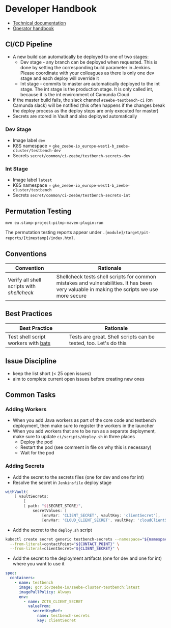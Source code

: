 # Developer Handbook

- [Technical documentation](technical-documentation.md)
- [Operator handbook](operator-handbook.md)

## CI/CD Pipeline

- A new build can automatically be deployed to one of two stages:
  - Dev stage - any branch can be deployed when requested. This is done by setting the corresponding build parameter in Jenkins. Please coordinate with your colleagues as there is only one dev stage and each deploy will override it
  - Int stage - commits to master are automatically deployed to the int stage. The int stage is the production stage. It is only called int, because it is the int environment of Camunda Cloud
- If the master build fails, the slack channel `#zeebe-testbench-ci` (on Camunda slack) will be notified (this often happens if the changes break the deploy process as the deploy steps are only executed for master)
- Secrets are stored in Vault and also deployed automatically

### Dev Stage

- Image label `dev`
- K8S namespace = `gke_zeebe-io_europe-west1-b_zeebe-cluster/testbench-dev`
- Secrets `secret/common/ci-zeebe/testbench-secrets-dev`

### Int Stage

- Image label `latest`
- K8S namespace = `gke_zeebe-io_europe-west1-b_zeebe-cluster/testbench`
- Secrets `secret/common/ci-zeebe/testbench-secrets-int`

## Permutation Testing
```
mvn eu.stamp-project:pitmp-maven-plugin:run
```

The permutation testing reports appear under `.[module]/target/pit-reports/[timestamp]/index.html`.

## Conventions

| Convention | Rationale |
|---------- | ---------|
| Verify all shell scripts with _shellcheck_ | Shellcheck tests shell scripts for common mistakes and vulnerabilities. It has been very valuable in making the scripts we use more secure |

## Best Practices

| Best Practice | Rationale |
|---------- | ---------|
| Test shell script workers with [bats](https://github.com/sstephenson/bats) | Tests are great. Shell scripts can be tested, too. Let's do this|


## Issue Discipline

- keep the list short (< 25 open issues)
- aim to complete current open issues before creating new ones

## Common Tasks

### Adding Workers

- When you add Java workers as part of the core code and testbench deployment, then make sure to register the workers in the launcher
- When you add workers that are to be run as a separate deployment, make sure to update `ci/scripts/deploy.sh` in three places
  - Deploy the pod
  - Restart the pod (see comment in file on why this is necessary)
  - Wait for the pod

### Adding Secrets

- Add the secret to the secrets files (one for dev and one for int)
- Resolve the secret in `Jenkinsfile` deploy stage

```Groovy
withVault(
    [ vaultSecrets:
        [
        [ path: "${SECRET_STORE}",
            secretValues: [
                [envVar: 'CLIENT_SECRET', vaultKey: 'clientSecret'],
                [envVar: 'CLOUD_CLIENT_SECRET', vaultKey: 'cloudClientSecret'],
```

- Add the secret to the `deploy.sh` script

```Bash
kubectl create secret generic testbench-secrets --namespace="${namespace}" \
  --from-literal=contactPoint="${CONTACT_POINT}" \
  --from-literal=clientSecret="${CLIENT_SECRET}" \
```

- Add the secret to the deployment artifacts (one for dev and one for int) where you want to use it

```yaml
spec:
  containers:
    - name: testbench
      image: gcr.io/zeebe-io/zeebe-cluster-testbench:latest
      imagePullPolicy: Always
      env:
        - name: ZCTB_CLIENT_SECRET
          valueFrom:
            secretKeyRef:
              name: testbench-secrets
              key: clientSecret
```
